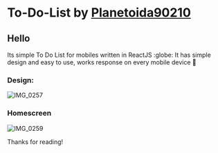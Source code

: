 # To-Do-List by [Planetoida90210](http//:github.com/planetoida90210)

## Hello

Its simple To Do List for mobiles written in ReactJS :globe:
It has simple design and easy to use, works response on every mobile device :iphone:


### Design:

![IMG_0257](https://user-images.githubusercontent.com/47723901/78512338-fad72600-77a3-11ea-95c2-a8eb3cf58d4f.PNG)

### Homescreen
![IMG_0259](https://user-images.githubusercontent.com/47723901/78512341-ff034380-77a3-11ea-8135-5234787808a9.PNG)


Thanks for reading! 
